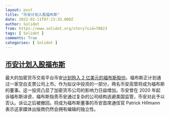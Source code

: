 ```yaml
---
layout: post
title: "币安计划入股福布斯"
date: 2022-02-11T07:13:33.000Z
author: Solidot
from: https://www.solidot.org/story?sid=70623
tags: [ Solidot ]
comments: True
categories: [ Solidot ]
---
```

<!--1644563613000-->
[币安计划入股福布斯](https://www.solidot.org/story?sid=70623)
------

<div>
最大的加密货币交易平台币安<a href="https://www.ft.com/content/228ac1a6-6c4f-4e42-bac1-b615fe2257f5" target="_blank">计划购入 2 亿美元的福布斯股份</a>。福布斯正计划通过一家空白支票公司上市。作为拟议中投资的一部分，两名币安高管将成为福布斯的董事。这一投资凸显了加密货币公司的影响力日益增加。币安曾在 2020 年起诉福布斯诽谤，福布斯指责币安通过复杂的公司结构逃避美国监管，币安对此予以否认。诉讼之后被撤回。将成为福布斯董事的币安首席通信官 Patrick Hillmann 表示这家媒体出版商仍然会拥有编辑的独立性。
</div>
